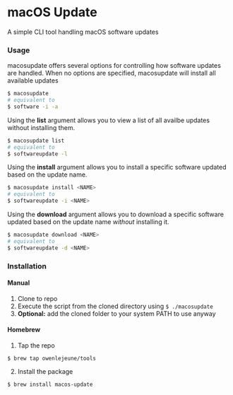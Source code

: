 # macOS Update
A simple CLI tool handling macOS software updates

### Usage
macosupdate offers several options for controlling how software updates are handled. When no options are specified, macosupdate will install all available updates
```bash
$ macosupdate
# equivalent to
$ software -i -a
```
Using the **list** argument allows you to view a list of all availbe updates without installing them.
```bash
$ macosupdate list
# equivalent to
$ softwareupdate -l
```
Using the **install** argument allows you to install a specific software updated based on the update name.
```bash
$ macosupdate install <NAME>
# equivalent to
$ softwareupdate -i <NAME>
```
Using the **download** argument allows you to download a specific software updated based on the update name *without* installing it.
```bash
$ macosupdate download <NAME>
# equivalent to
$ softwareupdate -d <NAME>
```

### Installation
#### Manual
1. Clone to repo
2. Execute the script from the cloned directory using `$ ./macosupdate`
3. **Optional:** add the cloned folder to your system PATH to use anyway

#### Homebrew
1. Tap the repo
```shell
$ brew tap owenlejeune/tools
```
2. Install the package
```shell
$ brew install macos-update
```
